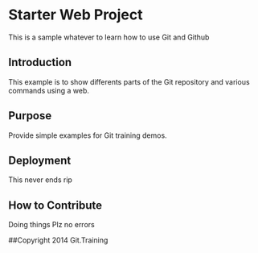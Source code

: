 # Starter Web Project
This is a sample whatever to learn how to use Git and Github

## Introduction
This example is to show differents parts of the Git repository and various commands using a web.

## Purpose
Provide simple examples for Git training demos.

## Deployment
This never ends rip

## How to Contribute
Doing things
Plz no errors

##Copyright
2014 Git.Training